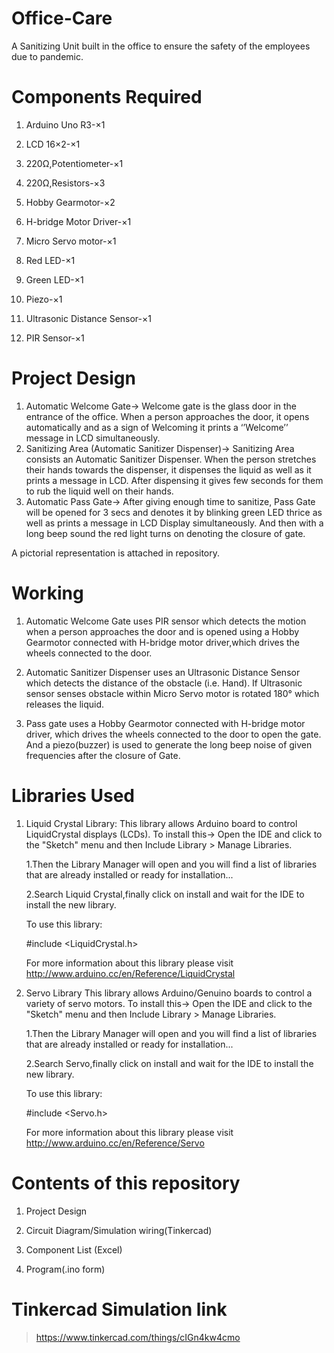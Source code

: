# Office-Care
A Sanitizing Unit built in the office to ensure the safety of the employees due to pandemic.
# Components Required
   1. Arduino Uno R3-×1
   
   2. LCD 16×2-×1
   
   3. 220Ω,Potentiometer-×1
   
   4. 220Ω,Resistors-×3
   
   5. Hobby Gearmotor-×2
   
   6. H-bridge Motor Driver-×1
   
   7. Micro Servo motor-×1
   
   8. Red LED-×1
   
   9. Green LED-×1
   
  10. Piezo-×1
  
  11. Ultrasonic Distance Sensor-×1 
  
  12. PIR Sensor-×1

#  Project Design

1.	Automatic Welcome Gate->
      Welcome gate is the glass door in the entrance of the office. When a person approaches the door, it opens automatically and as a sign of Welcoming it prints a ‘’Welcome’’         message in LCD simultaneously. 
2.	Sanitizing Area (Automatic Sanitizer Dispenser)->
      Sanitizing Area consists an Automatic Sanitizer Dispenser. When the person stretches their hands towards the dispenser, it dispenses the liquid as well as it prints a             message in LCD. After dispensing it gives few seconds for them to rub the liquid well on their hands. 
3.	Automatic Pass Gate->
      After giving enough time to sanitize, Pass Gate will be opened for 3 secs and denotes it by blinking green LED thrice as well as prints a message in LCD Display
      simultaneously. And then with a long beep sound the red light turns on denoting the closure of gate.

A pictorial representation is attached in repository.
#  Working
  1.  Automatic Welcome Gate uses PIR sensor which detects the motion when a person approaches the door and is opened using a Hobby Gearmotor connected with H-bridge motor             driver,which drives the wheels connected to the door.
  
  2.  Automatic Sanitizer Dispenser uses an Ultrasonic Distance Sensor which detects the distance of the obstacle (i.e. Hand). If Ultrasonic sensor senses obstacle within Micro       Servo motor is rotated 180° which releases the liquid.
  
  3.  Pass gate uses a Hobby Gearmotor connected with H-bridge motor driver, which drives the wheels connected to the door to open the gate. And a piezo(buzzer) is used to             generate the long beep noise of given frequencies after the closure of Gate.
# Libraries Used
  1) Liquid Crystal Library:
     This library allows Arduino board to control LiquidCrystal displays (LCDs).
     To install this->
     Open the IDE and click to the "Sketch" menu and then Include Library > Manage Libraries.
     
        1.Then the Library Manager will open and you will find a list of libraries that are already installed or ready for installation...
	
        2.Search Liquid Crystal,finally click on install and wait for the IDE to install the new library.
	
      To use this library:
    
        #include <LiquidCrystal.h>
       
     For more information about this library please visit http://www.arduino.cc/en/Reference/LiquidCrystal
   2) Servo Library
      This library allows Arduino/Genuino boards to control a variety of servo motors.
      To install this->
      Open the IDE and click to the "Sketch" menu and then Include Library > Manage Libraries.
     
        1.Then the Library Manager will open and you will find a list of libraries that are already installed or ready for installation...
	
        2.Search Servo,finally click on install and wait for the IDE to install the new library.
	
       To use this library:
        
	  #include <Servo.h>
	  
       For more information about this library please visit http://www.arduino.cc/en/Reference/Servo
       
      
#  Contents of this repository
1. Project Design 

2. Circuit Diagram/Simulation wiring(Tinkercad)

3. Component List (Excel)

4. Program(.ino form)

# Tinkercad Simulation link
   > https://www.tinkercad.com/things/cIGn4kw4cmo

 

	       
